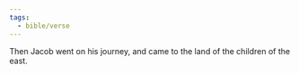 ```yaml
---
tags:
  - bible/verse
---
```

Then Jacob went on his journey, and came to the land of the children of the east.